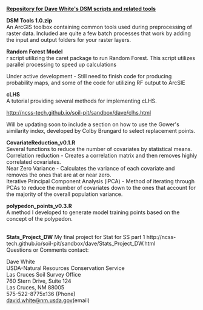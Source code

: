 <b><u>Repository for Dave White's DSM scripts and related tools</u></b>   

<b>DSM Tools 1.0.zip</b>   
An ArcGIS toolbox containing common tools used during preprocessing of raster data. Included are quite a few batch processes that work by adding the input and output folders for your raster layers.
   
<b>Random Forest Model</b>   
r script utilizing the caret package to run Random Forest. This script utilizes parallel processing to speed up calculations

Under active development - Still need to finish code for producing probability maps, and some of the code for utilizing RF output to ArcSIE   

<b>cLHS</b>   
A tutorial providing several methods for implementing cLHS.

http://ncss-tech.github.io/soil-pit/sandbox/dave/clhs.html

Will be updating soon to include a section on how to use the Gower's similarity index, developed by Colby Brungard to select replacement points.   

<b>CovariateReduction_v0.1.R</b>   
Several functions to reduce the number of covariates by statistical means.   
Correlation reduction - Creates a correlation matrix and then removes highly correlated covariates.   
Near Zero Variance - Calculates the variance of each covariate and removes the ones that are at or near zero.   
Iterative Principal Component Analysis (iPCA) - Method of iterating through PCAs to reduce the number of covariates down to the ones that account for the majority of the overall population variance.   

<b>polypedon_points_v0.3.R</b>   
A method I developed to generate model training points based on the concept of the polypedon.   

<br>
<b>Stats_Project_DW</b>
My final project for Stat for SS part 1   
http://ncss-tech.github.io/soil-pit/sandbox/dave/Stats_Project_DW.html   
   
<br>
Questions or Comments contact:   

Dave White   
USDA-Natural Resources Conservation Service   
Las Cruces Soil Survey Office   
760 Stern Drive, Suite 124   
Las Cruces, NM 88005   
575-522-8775x136 (Phone)   
david.white@nm.usda.gov(email)   



